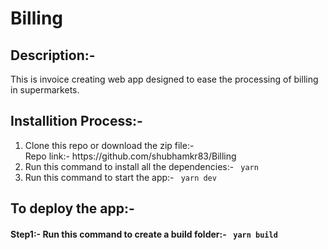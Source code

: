 # Billing
<h2>Description:-</h2>
<p>This is invoice creating web app designed to ease the processing of billing in supermarkets.</p>

<h2>Installition Process:-</h2>
<ol>
<li> Clone this repo or download the zip file:- </li>
Repo link:- https://github.com/shubhamkr83/Billing
  
<li> Run this command to install all the dependencies:- <code> yarn </code>  </li>

<li> Run this command to start the app:- <code> yarn dev </code> </li>
</ol>

<h2>To deploy the app:-</h2>
<h4>Step1:- Run this command to create a build folder:- <code> yarn build </code></h4>

